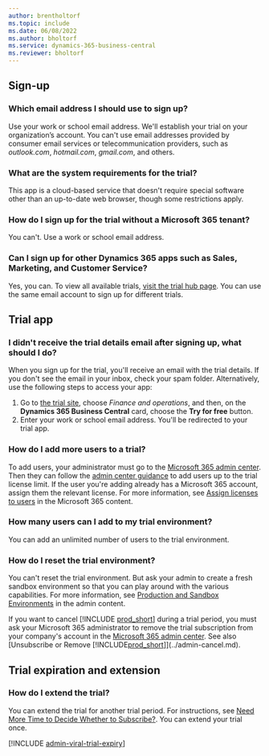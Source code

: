 ```yaml
---
author: brentholtorf
ms.topic: include
ms.date: 06/08/2022
ms.author: bholtorf
ms.service: dynamics-365-business-central
ms.reviewer: bholtorf
---
```

## Sign-up

### Which email address I should use to sign up?

Use your work or school email address. We'll establish your trial on your organization’s account. You can't use email addresses provided by consumer email services or telecommunication providers, such as *outlook.com*, *hotmail.com*, *gmail.com*, and others.  

### What are the system requirements for the trial?

This app is a cloud-based service that doesn't require special software other than an up-to-date web browser, though some restrictions apply.  

### How do I sign up for the trial without a Microsoft 365 tenant?

You can't. Use a work or school email address.

### Can I sign up for other Dynamics 365 apps such as Sales, Marketing, and Customer Service?

Yes, you can. To view all available trials, [visit the trial hub page](https://dynamics.microsoft.com/dynamics-365-free-trial). You can use the same email account to sign up for different trials.<!-- However, it is not possible to have multiple apps on the same trial site. Each trial will be on a different org and URL. The trial data won’t be shared across apps.-->

## Trial app

### I didn't receive the trial details email after signing up, what should I do?

When you sign up for the trial, you'll receive an email with the trial details. If you don't see the email in your inbox, check your spam folder. Alternatively, use the following steps to access your app:

1. Go to [the trial site](https://go.microsoft.com/fwlink/?linkid=847861), choose *Finance and operations*, and then, on the **Dynamics 365 Business Central** card, choose the **Try for free** button.  
2. Enter your work or school email address. You'll be redirected to your trial app.  

### How do I add more users to a trial?

To add users, your administrator must go to the [Microsoft 365 admin center](https://admin.microsoft.com). Then they can follow the [admin center guidance](/microsoft-365/admin/add-users/add-users) to add users up to the trial license limit. If the user you're adding already has a Microsoft 365 account, assign them the relevant license. For more information, see [Assign licenses to users](/microsoft-365/admin/manage/assign-licenses-to-users) in the Microsoft 365 content.

### How many users can I add to my trial environment?

You can add an unlimited number of users to the trial environment.

### How do I reset the trial environment?

You can't reset the trial environment. But ask your admin to create a fresh sandbox environment so that you can play around with the various capabilities. For more information, see [Production and Sandbox Environments](/dynamics365/business-central/dev-itpro/administration/environment-types) in the admin content.  

If you want to cancel [!INCLUDE [prod_short](prod_short.md)] during a trial period, you must ask your Microsoft 365 administrator to remove the trial subscription from your company's account in the [Microsoft 365 admin center](https://admin.microsoft.com/). See also [Unsubscribe or Remove [!INCLUDE[prod_short](prod_short.md)]](../admin-cancel.md).  

## Trial expiration and extension

### How do I extend the trial?

You can extend the trial for another trial period. For instructions, see [Need More Time to Decide Whether to Subscribe?](../admin-extend-trial.md). You can extend your trial once.

[!INCLUDE [admin-viral-trial-expiry](admin-viral-trial-expiry.md)]
